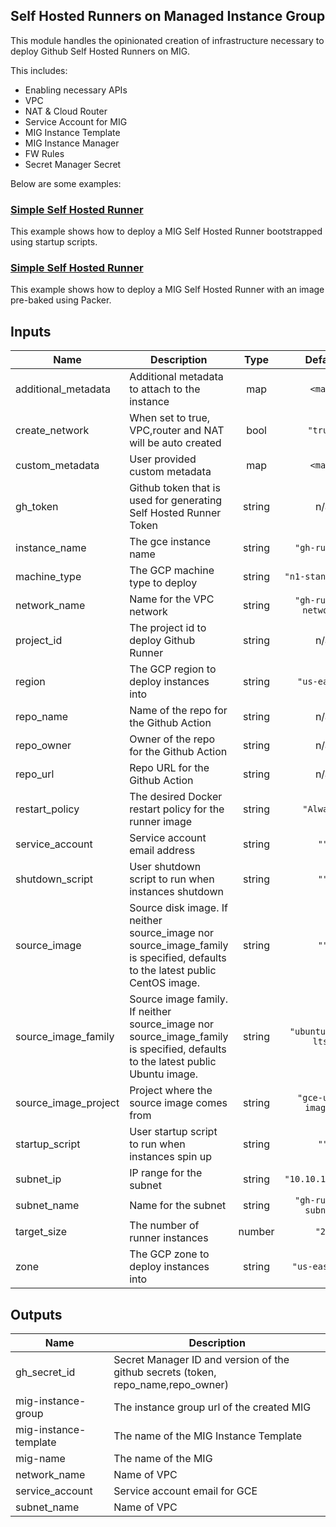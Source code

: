 ## Self Hosted Runners on Managed Instance Group

This module handles the opinionated creation of infrastructure necessary to deploy Github Self Hosted Runners on MIG.

This includes:

- Enabling necessary APIs
- VPC
- NAT & Cloud Router
- Service Account for MIG
- MIG Instance Template
- MIG Instance Manager
- FW Rules
- Secret Manager Secret

Below are some examples:

### [Simple Self Hosted Runner](examples/gh-runner-mig-native-simple/README.md)

This example shows how to deploy a MIG Self Hosted Runner bootstrapped using startup scripts.

### [Simple Self Hosted Runner](examples/gh-runner-mig-native-packer/README.md)

This example shows how to deploy a MIG Self Hosted Runner with an image pre-baked using Packer.

<!-- BEGINNING OF PRE-COMMIT-TERRAFORM DOCS HOOK -->
## Inputs

| Name | Description | Type | Default | Required |
|------|-------------|:----:|:-----:|:-----:|
| additional\_metadata | Additional metadata to attach to the instance | map | `<map>` | no |
| create\_network | When set to true, VPC,router and NAT will be auto created | bool | `"true"` | no |
| custom\_metadata | User provided custom metadata | map | `<map>` | no |
| gh\_token | Github token that is used for generating Self Hosted Runner Token | string | n/a | yes |
| instance\_name | The gce instance name | string | `"gh-runner"` | no |
| machine\_type | The GCP machine type to deploy | string | `"n1-standard-4"` | no |
| network\_name | Name for the VPC network | string | `"gh-runner-network"` | no |
| project\_id | The project id to deploy Github Runner | string | n/a | yes |
| region | The GCP region to deploy instances into | string | `"us-east4"` | no |
| repo\_name | Name of the repo for the Github Action | string | n/a | yes |
| repo\_owner | Owner of the repo for the Github Action | string | n/a | yes |
| repo\_url | Repo URL for the Github Action | string | n/a | yes |
| restart\_policy | The desired Docker restart policy for the runner image | string | `"Always"` | no |
| service\_account | Service account email address | string | `""` | no |
| shutdown\_script | User shutdown script to run when instances shutdown | string | `""` | no |
| source\_image | Source disk image. If neither source_image nor source_image_family is specified, defaults to the latest public CentOS image. | string | `""` | no |
| source\_image\_family | Source image family. If neither source_image nor source_image_family is specified, defaults to the latest public Ubuntu image. | string | `"ubuntu-1804-lts"` | no |
| source\_image\_project | Project where the source image comes from | string | `"gce-uefi-images"` | no |
| startup\_script | User startup script to run when instances spin up | string | `""` | no |
| subnet\_ip | IP range for the subnet | string | `"10.10.10.0/24"` | no |
| subnet\_name | Name for the subnet | string | `"gh-runner-subnet"` | no |
| target\_size | The number of runner instances | number | `"2"` | no |
| zone | The GCP zone to deploy instances into | string | `"us-east4-b"` | no |

## Outputs

| Name | Description |
|------|-------------|
| gh\_secret\_id | Secret Manager ID and version of the github secrets (token, repo_name,repo_owner) |
| mig-instance-group | The instance group url of the created MIG |
| mig-instance-template | The name of the MIG Instance Template |
| mig-name | The name of the MIG |
| network\_name | Name of VPC |
| service\_account | Service account email for GCE |
| subnet\_name | Name of VPC |

 <!-- END OF PRE-COMMIT-TERRAFORM DOCS HOOK -->
